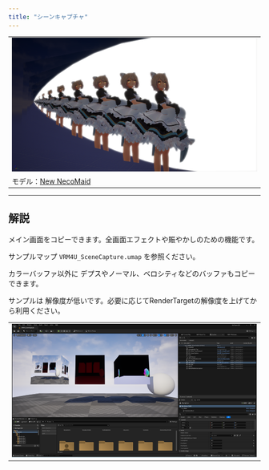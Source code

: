 ```yaml
---
title: "シーンキャプチャ"
---
```


||
|-|
|[![](./assets/images/small/05c_a.png)](../assets/images/05c_a.png)|
|モデル：[New NecoMaid](https://sonovr.booth.pm/items/4252664) |

----

## 解説

メイン画面をコピーできます。全画面エフェクトや賑やかしのための機能です。

サンプルマップ `VRM4U_SceneCapture.umap` を参照ください。

カラーバッファ以外に デプスやノーマル、ベロシティなどのバッファもコピーできます。

サンプルは 解像度が低いです。必要に応じてRenderTargetの解像度を上げてから利用ください。

||
|-|
|[![](./assets/images/small/05c_b.png)](../assets/images/05c_b.png)|
